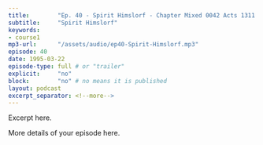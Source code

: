 ```yaml
---
title:        "Ep. 40 - Spirit Himslorf - Chapter Mixed 0042 Acts 1311 And Now Behold The Hand Of The Lord Is Upon The"
subtitle:     "Spirit Himslorf"
keywords:
- course1
mp3-url:      "/assets/audio/ep40-Spirit-Himslorf.mp3"
episode: 40
date: 1995-03-22
episode-type: full # or "trailer"
explicit:     "no"
block:        "no" # no means it is published
layout: podcast
excerpt_separator: <!--more-->
---
```

Excerpt here.
<!--more-->

More details of your episode here.
